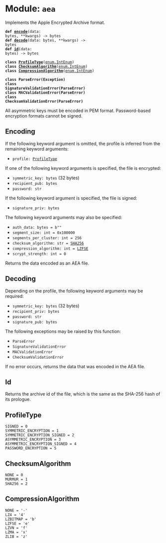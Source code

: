 
# Module: <code>aea</code>

Implements the Apple Encrypted Archive format.

<code>**def [encode](#encoding)**(data: bytes, \*\*kwargs) -> bytes</code><br>
<code>**def [decode](#decoding)**(data: bytes, \*\*kwargs) -> bytes</code><br>
<code>**def [id](#id)**(data: bytes) -> bytes</code>

<code>**class [ProfileType](#profiletype)**([enum.IntEnum](https://docs.python.org/3/library/enum.html#enum.IntEnum))</code><br>
<code>**class [ChecksumAlgorithm](#compressionalgorithm)**([enum.IntEnum](https://docs.python.org/3/library/enum.html#enum.IntEnum))</code><br>
<code>**class [CompressionAlgorithm](#compressionalgorithm)**([enum.IntEnum](https://docs.python.org/3/library/enum.html#enum.StrEnum))</code>

<code>**class ParseError(Exception)**</code><br>
<code>**class SignatureValidationError(ParseError)**</code><br>
<code>**class MACValidationError(ParseError)**</code><br>
<code>**class ChecksumValidationError(ParseError)**</code>

All asymmetric keys must be encoded in PEM format. Password-based encryption formats cannot be signed.

## Encoding
If the following keyword argument is omitted, the profile is inferred from the remaining keyword arguments:

* <code>profile: [ProfileType](#profiletype)</code>

If one of the following keyword arguments is specified, the file is encrypted:

* `symmetric_key: bytes` (32 bytes)
* `recipient_pub: bytes`
* `password: str`

If the following keyword argument is specified, the file is signed:

* `signature_priv: bytes`

The following keyword arguments may also be specified:

* `auth_data: bytes = b""`
* `segment_size: int = 0x100000`
* `segments_per_cluster: int = 256`
* <code>checksum_algorithm: str = [SHA256](#checksumalgorithm)</code>
* <code>compression_algorithm: int = [LZFSE](#compressionalgorithm)</code>
* `scrypt_strength: int = 0`

Returns the data encoded as an AEA file.

## Decoding
Depending on the profile, the following keyword arguments may be required:

* `symmetric_key: bytes` (32 bytes)
* `recipient_priv: bytes`
* `password: str`
* `signature_pub: bytes`

The following exceptions may be raised by this function:

* `ParseError`
* `SignatureValidationError`
* `MACValidationError`
* `ChecksumValidationError`

If no error occurs, returns the data that was encoded in the AEA file.

## Id
Returns the archive id of the file, which is the same as the SHA-256 hash of its prologue.

## ProfileType
`SIGNED = 0`<br>
`SYMMETRIC_ENCRYPTION = 1`<br>
`SYMMETRIC_ENCRYPTION_SIGNED = 2`<br>
`ASYMMETRIC_ENCRYPTION = 3`<br>
`ASYMMETRIC_ENCRYPTION_SIGNED = 4`<br>
`PASSWORD_ENCRYPTION = 5`

## ChecksumAlgorithm
`NONE = 0`<br>
`MURMUR = 1`<br>
`SHA256 = 2`

## CompressionAlgorithm
`NONE = '-'`<br>
`LZ4 = '4'`<br>
`LZBITMAP = 'b'`<br>
`LZFSE = 'e'`<br>
`LZVN = 'f'`<br>
`LZMA = 'x'`<br>
`ZLIB = 'z'`